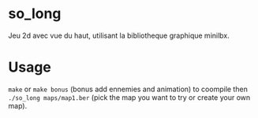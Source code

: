 # so_long
Jeu 2d avec vue du haut, utilisant la bibliotheque graphique minilbx.

# Usage
```make``` or ```make bonus``` (bonus add ennemies and animation) to coompile then ```./so_long maps/map1.ber``` (pick the map you want to try or create your own map).

